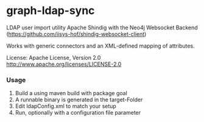 # graph-ldap-sync

LDAP user import utility Apache Shindig with the Neo4j Websocket Backend (https://github.com/iisys-hof/shindig-websocket-client)

Works with generic connectors and an XML-defined mapping of attributes.

License: Apache License, Version 2.0 http://www.apache.org/licenses/LICENSE-2.0

### Usage
1. Build a using maven build with package goal
2. A runnable binary is generated in the target-Folder
3. Edit ldapConfig.xml to match your setup
4. Run, optionally with a configuration file parameter